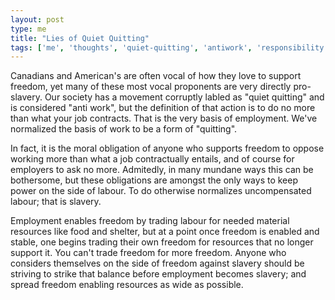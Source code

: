 ```yaml
---
layout: post
type: me
title: "Lies of Quiet Quitting"
tags: ['me', 'thoughts', 'quiet-quitting', 'antiwork', 'responsibility', 'employment', 'freedom']
---
```

Canadians and American's are often vocal of how they love to support freedom, yet many of these most vocal proponents are very directly pro-slavery.  Our society has a movement corruptly labled as "quiet quitting" and is considered "anti work", but the definition of that action is to do no more than what your job contracts.  That is the very basis of employment.  We've normalized the basis of work to be a form of "quitting".

In fact, it is the moral obligation of anyone who supports freedom to oppose working more than what a job contractually entails, and of course for employers to ask no more. Admitedly, in many mundane ways this can be bothersome, but these obligations are amongst the only ways to keep power on the side of labour.  To do otherwise normalizes uncompensated labour; that is slavery.  

Employment enables freedom by trading labour for needed material resources like food and shelter, but at a point once freedom is enabled and stable, one begins trading their own freedom for resources that no longer support it.  You can't trade freedom for more freedom.  Anyone who considers themselves on the side of freedom against slavery should be striving to strike that balance before employment becomes slavery; and spread freedom enabling resources as wide as possible.
